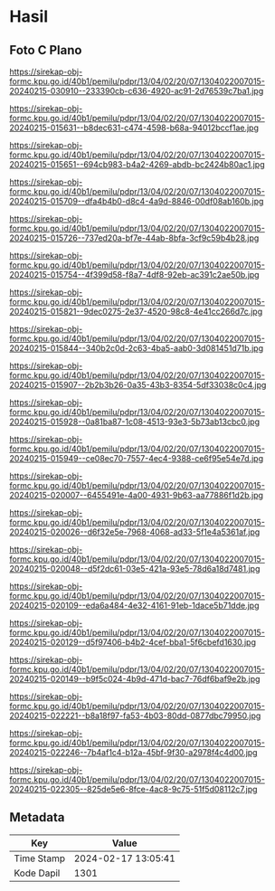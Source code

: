 # Hasil

## Foto C Plano

https://sirekap-obj-formc.kpu.go.id/40b1/pemilu/pdpr/13/04/02/20/07/1304022007015-20240215-030910--233390cb-c636-4920-ac91-2d76539c7ba1.jpg

https://sirekap-obj-formc.kpu.go.id/40b1/pemilu/pdpr/13/04/02/20/07/1304022007015-20240215-015631--b8dec631-c474-4598-b68a-94012bccf1ae.jpg

https://sirekap-obj-formc.kpu.go.id/40b1/pemilu/pdpr/13/04/02/20/07/1304022007015-20240215-015651--694cb983-b4a2-4269-abdb-bc2424b80ac1.jpg

https://sirekap-obj-formc.kpu.go.id/40b1/pemilu/pdpr/13/04/02/20/07/1304022007015-20240215-015709--dfa4b4b0-d8c4-4a9d-8846-00df08ab160b.jpg

https://sirekap-obj-formc.kpu.go.id/40b1/pemilu/pdpr/13/04/02/20/07/1304022007015-20240215-015726--737ed20a-bf7e-44ab-8bfa-3cf9c59b4b28.jpg

https://sirekap-obj-formc.kpu.go.id/40b1/pemilu/pdpr/13/04/02/20/07/1304022007015-20240215-015754--4f399d58-f8a7-4df8-92eb-ac391c2ae50b.jpg

https://sirekap-obj-formc.kpu.go.id/40b1/pemilu/pdpr/13/04/02/20/07/1304022007015-20240215-015821--9dec0275-2e37-4520-98c8-4e41cc266d7c.jpg

https://sirekap-obj-formc.kpu.go.id/40b1/pemilu/pdpr/13/04/02/20/07/1304022007015-20240215-015844--340b2c0d-2c63-4ba5-aab0-3d081451d71b.jpg

https://sirekap-obj-formc.kpu.go.id/40b1/pemilu/pdpr/13/04/02/20/07/1304022007015-20240215-015907--2b2b3b26-0a35-43b3-8354-5df33038c0c4.jpg

https://sirekap-obj-formc.kpu.go.id/40b1/pemilu/pdpr/13/04/02/20/07/1304022007015-20240215-015928--0a81ba87-1c08-4513-93e3-5b73ab13cbc0.jpg

https://sirekap-obj-formc.kpu.go.id/40b1/pemilu/pdpr/13/04/02/20/07/1304022007015-20240215-015949--ce08ec70-7557-4ec4-9388-ce6f95e54e7d.jpg

https://sirekap-obj-formc.kpu.go.id/40b1/pemilu/pdpr/13/04/02/20/07/1304022007015-20240215-020007--6455491e-4a00-4931-9b63-aa77886f1d2b.jpg

https://sirekap-obj-formc.kpu.go.id/40b1/pemilu/pdpr/13/04/02/20/07/1304022007015-20240215-020026--d6f32e5e-7968-4068-ad33-5f1e4a5361af.jpg

https://sirekap-obj-formc.kpu.go.id/40b1/pemilu/pdpr/13/04/02/20/07/1304022007015-20240215-020048--d5f2dc61-03e5-421a-93e5-78d6a18d7481.jpg

https://sirekap-obj-formc.kpu.go.id/40b1/pemilu/pdpr/13/04/02/20/07/1304022007015-20240215-020109--eda6a484-4e32-4161-91eb-1dace5b71dde.jpg

https://sirekap-obj-formc.kpu.go.id/40b1/pemilu/pdpr/13/04/02/20/07/1304022007015-20240215-020129--d5f97406-b4b2-4cef-bba1-5f6cbefd1630.jpg

https://sirekap-obj-formc.kpu.go.id/40b1/pemilu/pdpr/13/04/02/20/07/1304022007015-20240215-020149--b9f5c024-4b9d-471d-bac7-76df6baf9e2b.jpg

https://sirekap-obj-formc.kpu.go.id/40b1/pemilu/pdpr/13/04/02/20/07/1304022007015-20240215-022221--b8a18f97-fa53-4b03-80dd-0877dbc79950.jpg

https://sirekap-obj-formc.kpu.go.id/40b1/pemilu/pdpr/13/04/02/20/07/1304022007015-20240215-022246--7b4af1c4-b12a-45bf-9f30-a2978f4c4d00.jpg

https://sirekap-obj-formc.kpu.go.id/40b1/pemilu/pdpr/13/04/02/20/07/1304022007015-20240215-022305--825de5e6-8fce-4ac8-9c75-51f5d08112c7.jpg


## Metadata

| Key        | Value               |
| ---------- | ------------------- |
| Time Stamp | 2024-02-17 13:05:41 |
| Kode Dapil | 1301                |



